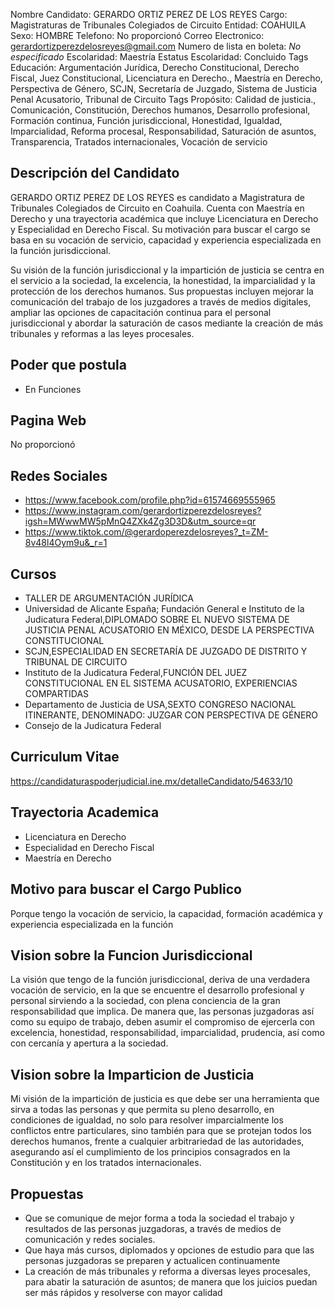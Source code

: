 Nombre Candidato: GERARDO ORTIZ PEREZ DE LOS REYES
Cargo: Magistraturas de Tribunales Colegiados de Circuito
Entidad: COAHUILA
Sexo: HOMBRE
Telefono: No proporcionó
Correo Electronico: gerardortizperezdelosreyes@gmail.com
Numero de lista en boleta: *No especificado*
Escolaridad: Maestría
Estatus Escolaridad: Concluido
Tags Educación: Argumentación Jurídica, Derecho Constitucional, Derecho Fiscal, Juez Constitucional, Licenciatura en Derecho., Maestría en Derecho, Perspectiva de Género, SCJN, Secretaría de Juzgado, Sistema de Justicia Penal Acusatorio, Tribunal de Circuito
Tags Propósito: Calidad de justicia., Comunicación, Constitución, Derechos humanos, Desarrollo profesional, Formación continua, Función jurisdiccional, Honestidad, Igualdad, Imparcialidad, Reforma procesal, Responsabilidad, Saturación de asuntos, Transparencia, Tratados internacionales, Vocación de servicio


## Descripción del Candidato 

GERARDO ORTIZ PEREZ DE LOS REYES es candidato a Magistratura de Tribunales Colegiados de Circuito en Coahuila. Cuenta con Maestría en Derecho y una trayectoria académica que incluye Licenciatura en Derecho y Especialidad en Derecho Fiscal. Su motivación para buscar el cargo se basa en su vocación de servicio, capacidad y experiencia especializada en la función jurisdiccional.

Su visión de la función jurisdiccional y la impartición de justicia se centra en el servicio a la sociedad, la excelencia, la honestidad, la imparcialidad y la protección de los derechos humanos.  Sus propuestas incluyen mejorar la comunicación del trabajo de los juzgadores a través de medios digitales, ampliar las opciones de capacitación continua para el personal jurisdiccional y abordar la saturación de casos mediante la creación de más tribunales y reformas a las leyes procesales.


## Poder que postula

- En Funciones


## Pagina Web

No proporcionó


## Redes Sociales

- https://www.facebook.com/profile.php?id=61574669555965
- https://www.instagram.com/gerardortizperezdelosreyes?igsh=MWwwMW5pMnQ4ZXk4Zg3D3D&utm_source=qr
- https://www.tiktok.com/@gerardoperezdelosreyes?_t=ZM-8v48l4Oym9u&_r=1


## Cursos

- TALLER DE ARGUMENTACIÓN JURÍDICA
- Universidad de Alicante España; Fundación General e Instituto de la Judicatura Federal,DIPLOMADO SOBRE EL NUEVO SISTEMA DE JUSTICIA PENAL ACUSATORIO EN MÉXICO, DESDE LA PERSPECTIVA CONSTITUCIONAL
- SCJN,ESPECIALIDAD EN SECRETARÍA DE JUZGADO DE DISTRITO Y TRIBUNAL DE CIRCUITO
- Instituto de la Judicatura Federal,FUNCIÓN DEL JUEZ CONSTITUCIONAL EN EL SISTEMA ACUSATORIO, EXPERIENCIAS COMPARTIDAS
- Departamento de Justicia de USA,SEXTO CONGRESO NACIONAL ITINERANTE, DENOMINADO: JUZGAR CON PERSPECTIVA DE GÉNERO
- Consejo de la Judicatura Federal


## Curriculum Vitae

https://candidaturaspoderjudicial.ine.mx/detalleCandidato/54633/10


## Trayectoria Academica

- Licenciatura en Derecho
- Especialidad en Derecho Fiscal
- Maestría en Derecho


## Motivo para buscar el Cargo Publico

Porque tengo la vocación de servicio, la capacidad, formación académica y experiencia especializada en la función


## Vision sobre la Funcion Jurisdiccional

La visión que tengo de la función jurisdiccional, deriva de una verdadera vocación de servicio, en la que se encuentre el desarrollo profesional y personal sirviendo a la sociedad, con plena conciencia de la gran responsabilidad que implica. De manera que, las personas juzgadoras así como su equipo de trabajo, deben asumir el compromiso de ejercerla con excelencia, honestidad, responsabilidad, imparcialidad, prudencia, así como con cercanía y apertura a la sociedad.


## Vision sobre la Imparticion de Justicia

Mi visión de la impartición de justicia es que debe ser una herramienta que sirva a todas las personas y que permita su pleno desarrollo, en condiciones de igualdad, no solo para resolver imparcialmente los conflictos entre particulares, sino también para que se protejan todos los derechos humanos, frente a cualquier arbitrariedad de las autoridades, asegurando así el cumplimiento de los principios consagrados en la Constitución y en los tratados internacionales.


## Propuestas

- Que se comunique de mejor forma a toda la sociedad el trabajo y resultados de las personas juzgadoras, a través de medios de comunicación y redes sociales.
- Que haya más cursos, diplomados y opciones de estudio para que las personas juzgadoras se preparen y actualicen continuamente
- La creación de más tribunales y reforma a diversas leyes procesales, para abatir la saturación de asuntos; de manera que los juicios puedan ser más rápidos y resolverse con mayor calidad

